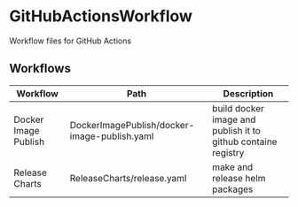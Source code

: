 # GitHubActionsWorkflow
Workflow files for GitHub Actions

## Workflows

| Workflow | Path | Description |
| --- | --- | --- |
| Docker Image Publish | DockerImagePublish/docker-image-publish.yaml | build docker image and publish it to github containe registry |
| Release Charts | ReleaseCharts/release.yaml | make and release helm packages |